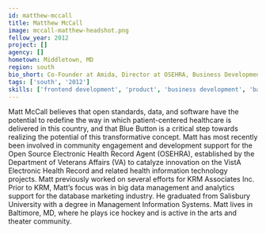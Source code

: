 ```yaml
---
id: matthew-mccall
title: Matthew McCall
image: mccall-matthew-headshot.png
fellow_year: 2012
project: []
agency: []
hometown: Middletown, MD
region: south
bio_short: Co-Founder at Amida, Director at OSEHRA, Business Development at KRM, Management Information Systems, Salisbury University.
tags: ['south', '2012']
skills: ['frontend development', 'product', 'business development', 'backend development']
---
```


Matt McCall believes that open standards, data, and software have the potential to redefine the way in which patient-centered healthcare is delivered in this country, and that Blue Button is a critical step towards realizing the potential of this transformative concept. Matt has most recently been involved in community engagement and development support for the Open Source Electronic Health Record Agent (OSEHRA), established by the Department of Veterans Affairs (VA) to catalyze innovation on the VistA Electronic Health Record and related health information technology projects. Matt previously worked on several efforts for KRM Associates Inc. Prior to KRM, Matt’s focus was in big data management and analytics support for the database marketing industry. He graduated from Salisbury University with a degree in Management Information Systems. Matt lives in Baltimore, MD, where he plays ice hockey and is active in the arts and theater community.
